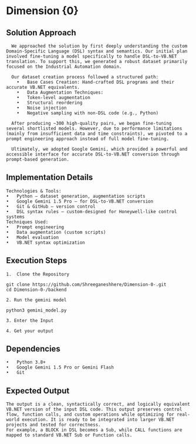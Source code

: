 # Dimension {0}

## Solution Approach

	  We approached the solution by first deeply understanding the custom Domain-Specific Language (DSL) syntax and semantics. Our initial plan involved fine-tuning a model specifically to handle DSL-to-VB.NET translation. To support this, we generated a robust dataset primarily focused on the Industrial Automation domain.  
	  
	  Our dataset creation process followed a structured path:  
	  	•	Base Cases Creation: Hand-crafted DSL programs and their accurate VB.NET equivalents.  
	  	•	Data Augmentation Techniques:  
	  	•	Token-level augmentation  
	  	•	Structural reordering  
	  	•	Noise injection  
	  	•	Negative sampling with non-DSL code (e.g., Python)  
	  
	  After producing ~300 high-quality pairs, we began fine-tuning several shortlisted models. However, due to performance limitations (mainly from insufficient data and time constraints), we pivoted to a prompt engineering approach instead of full model fine-tuning.  
	  
	  Ultimately, we adopted Google Gemini, which provided a powerful and accessible interface for accurate DSL-to-VB.NET conversion through prompt-based generation.  

## Implementation Details  

  	Technologies & Tools:  
	•	Python – dataset generation, augmentation scripts  
	•	Google Gemini 1.5 Pro – for DSL-to-VB.NET conversion  
	•	Git & GitHub – version control  
	•	DSL syntax rules – custom-designed for Honeywell-like control systems  
	Techniques Used:  
	•	Prompt engineering  
	•	Data augmentation (custom scripts)  
	•	Model evaluation  
	•	VB.NET syntax optimization  
 
## Execution Steps  

	1.	Clone the Repository   
`git clone https://github.com/Shreeganeshhere/Dimension-0-.git`  
`cd Dimension-0-/backend`  

	2. Run the gemini model  
`python3 gemini_model.py`  

 	3. Enter the Input  
	
 	4. Get your output  
  
## Dependencies  

	•	Python 3.8+  
	•	Google Gemini 1.5 Pro or Gemini Flash  
	•	Git  

## Expected Output

	The output is a clean, syntactically correct, and logically equivalent VB.NET version of the input DSL code. This output preserves control flow, function calls, and custom operations while optimizing for real-world execution. It is ready to be integrated into larger VB.NET projects and tested for correctness.  
 	For example, a BLOCK in DSL becomes a Sub, while CALL functions are mapped to standard VB.NET Sub or Function calls.
